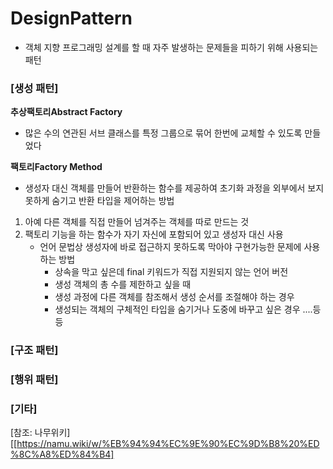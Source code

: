 # DesignPattern

- 객체 지향 프로그래밍 설계를 할 때 자주 발생하는 문제들을 피하기 위해 사용되는 패턴

### [생성 패턴]

**추상팩토리Abstract Factory**

- 많은 수의 연관된 서브 클래스를 특정 그룹으로 묶어 한번에 교체할 수 있도록 만들었다

**팩토리Factory Method** 

- 생성자 대신 객체를 만들어 반환하는 함수를 제공하여 초기화 과정을 외부에서 보지 못하게 숨기고 반환 타입을 제어하는 방법

1. 아예 다른 객체를 직접 만들어 넘겨주는 객체를 따로 만드는 것
2. 팩토리 기능을 하는 함수가 자기 자신에 포함되어 있고 생성자 대신 사용
   - 언어 문법상 생성자에 바로 접근하지 못하도록 막아야 구현가능한 문제에 사용하는 방법
     - 상속을 막고 싶은데 final 키워드가 직접 지원되지 않는 언어 버전
     - 생성 객체의 총 수를 제한하고 싶을 때
     - 생성 과정에 다른 객체를 참조해서 생성 순서를 조절해야 하는 경우
     - 생성되는 객체의 구체적인 타입을 숨기거나 도중에 바꾸고 싶은 경우 ....등등

### [구조 패턴]

### [행위 패턴]

### [기타]





[참조: 나무위키][[https://namu.wiki/w/%EB%94%94%EC%9E%90%EC%9D%B8%20%ED%8C%A8%ED%84%B4]